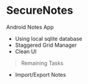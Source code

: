 # SecureNotes
Android Notes App

* Using local sqlite database
* Staggered Grid Manager
* Clean UI

>Remaining Tasks
* Import/Export Notes
